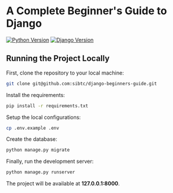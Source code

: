 # A Complete Beginner's Guide to Django

[![Python Version](https://img.shields.io/badge/python-3.8.0-brightgreen.svg)](https://python.org)
[![Django Version](https://img.shields.io/badge/django-4.1.2-brightgreen.svg)](https://djangoproject.com)


## Running the Project Locally

First, clone the repository to your local machine:

```bash
git clone git@github.com:sibtc/django-beginners-guide.git
```

Install the requirements:

```bash
pip install -r requirements.txt
```

Setup the local configurations:

```bash
cp .env.example .env
```

Create the database:

```bash
python manage.py migrate
```

Finally, run the development server:

```bash
python manage.py runserver
```

The project will be available at **127.0.0.1:8000**.

